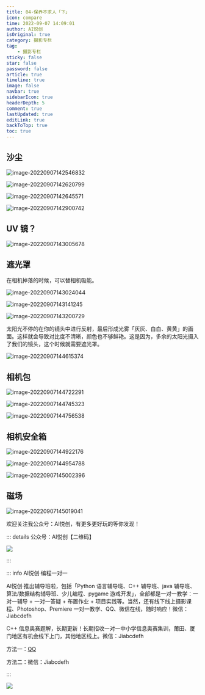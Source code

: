 ```yaml
---
title: 04-保养不求人「下」
icon: compare
time: 2022-09-07 14:09:01
author: AI悦创
isOriginal: true
category: 摄影专栏
tag:
    - 摄影专栏
sticky: false
star: false
password: false
article: true
timeline: true
image: false
navbar: true
sidebarIcon: true
headerDepth: 5
comment: true
lastUpdated: true
editLink: true
backToTop: true
toc: true
---
```


## 沙尘

![image-20220907142546832](./04.assets/image-20220907142546832.png)

![image-20220907142620799](./04.assets/image-20220907142620799.png)

![image-20220907142645571](./04.assets/image-20220907142645571.png)

![image-20220907142900742](./04.assets/image-20220907142900742.png)

## UV 镜？

![image-20220907143005678](./04.assets/image-20220907143005678.png)

## 遮光罩

在相机掉落的时候，可以替相机吸能。

![image-20220907143024044](./04.assets/image-20220907143024044.png)

![image-20220907143141245](./04.assets/image-20220907143141245.png)

![image-20220907143200729](./04.assets/image-20220907143200729.png)

太阳光不停的在你的镜头中进行反射，最后形成光雾「灰灰、白白、黄黄」的画面。这样就会导致对比度不清晰，颜色也不够鲜艳。这是因为，多余的太阳光摄入了我们的镜头，这个时候就需要遮光罩。

![image-20220907144615374](./04.assets/image-20220907144615374.png)

## 相机包

![image-20220907144722291](./04.assets/image-20220907144722291.png)

![image-20220907144745323](./04.assets/image-20220907144745323.png)

![image-20220907144756538](./04.assets/image-20220907144756538.png)

## 相机安全箱

![image-20220907144922176](./04.assets/image-20220907144922176.png)

![image-20220907144954788](./04.assets/image-20220907144954788.png)

![image-20220907145002396](./04.assets/image-20220907145002396.png)

## 磁场

![image-20220907145019041](./04.assets/image-20220907145019041.png)





















欢迎关注我公众号：AI悦创，有更多更好玩的等你发现！

::: details 公众号：AI悦创【二维码】

![](/gzh.jpg)

:::

::: info AI悦创·编程一对一

AI悦创·推出辅导班啦，包括「Python 语言辅导班、C++ 辅导班、java 辅导班、算法/数据结构辅导班、少儿编程、pygame 游戏开发」，全部都是一对一教学：一对一辅导 + 一对一答疑 + 布置作业 + 项目实践等。当然，还有线下线上摄影课程、Photoshop、Premiere 一对一教学、QQ、微信在线，随时响应！微信：Jiabcdefh

C++ 信息奥赛题解，长期更新！长期招收一对一中小学信息奥赛集训，莆田、厦门地区有机会线下上门，其他地区线上。微信：Jiabcdefh

方法一：[QQ](http://wpa.qq.com/msgrd?v=3&uin=1432803776&site=qq&menu=yes)

方法二：微信：Jiabcdefh

:::

![](/zsxq.jpg)







